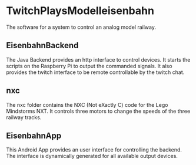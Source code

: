 # TwitchPlaysModelleisenbahn
The software for a system to control an analog model railway.

## EisenbahnBackend
The Java Backend provides an http interface to control devices. It starts the scripts on the Raspberry Pi to output the commanded signals. It also provides the twitch interface to be remote controllable by the twitch chat.

## nxc
The nxc folder contains the NXC (Not eXactly C) code for the Lego Mindstorms NXT. It controls three motors to change the speeds of the three railway tracks.

## EisenbahnApp
This Android App provides an user interface for controlling the backend. The interface is dynamically generated for all available output devices.
